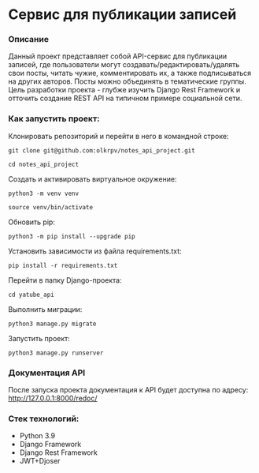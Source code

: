 # Сервис для публикации записей

### Описание
Данный проект представляет собой API-сервис для публикации записей, где пользователи могут создавать/редактировать/удалять свои посты, читать чужие, комментировать их, а также подписываться на других авторов.
Посты можно объединять в тематические группы.
Цель разработки проекта - глубже изучить Django Rest Framework и отточить создание REST API на типичном примере социальной сети.

### Как запустить проект:

Клонировать репозиторий и перейти в него в командной строке:

```
git clone git@github.com:olkrpv/notes_api_project.git
```

```
cd notes_api_project
```

Cоздать и активировать виртуальное окружение:

```
python3 -m venv venv
```

```
source venv/bin/activate
```

Обновить pip:
```
python3 -m pip install --upgrade pip
```

Установить зависимости из файла requirements.txt:

```
pip install -r requirements.txt
```

Перейти в папку Django-проекта:

```
cd yatube_api
```

Выполнить миграции:

```
python3 manage.py migrate
```

Запустить проект:

```
python3 manage.py runserver
```

### Документация API
После запуска проекта документация к API будет доступна по адресу:
http://127.0.0.1:8000/redoc/

### Стек технологий:
- Python 3.9
- Django Framework
- Django Rest Framework
- JWT+Djoser

